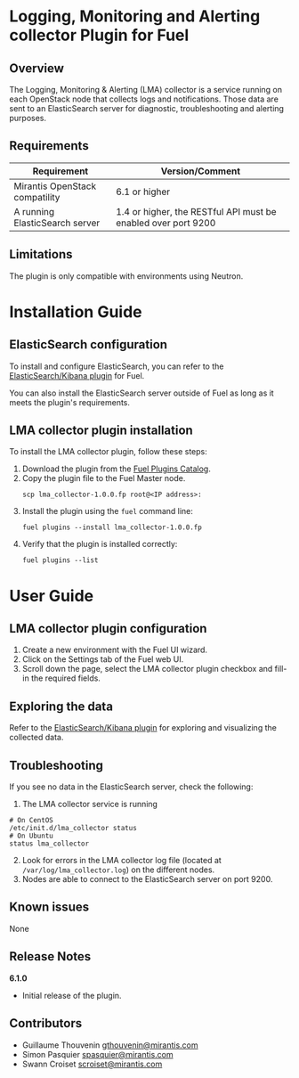 Logging, Monitoring and Alerting collector Plugin for Fuel
==========================================================


Overview
--------

The Logging, Monitoring & Alerting (LMA) collector is a service running on each
OpenStack node that collects logs and notifications. Those data are sent to an
ElasticSearch server for diagnostic, troubleshooting and alerting purposes.


Requirements
------------


| Requirement                    | Version/Comment                                               |
| ------------------------------ | ------------------------------------------------------------- |
| Mirantis OpenStack compatility | 6.1 or higher                                                 |
| A running ElasticSearch server | 1.4 or higher, the RESTful API must be enabled over port 9200 |


Limitations
-----------

The plugin is only compatible with environments using Neutron.

Installation Guide
==================


ElasticSearch configuration
---------------------------

To install and configure ElasticSearch, you can refer to the
[ElasticSearch/Kibana
plugin](https://github.com/stackforge/fuel-plugin-elasticsearch-kibana) for
Fuel.

You can also install the ElasticSearch server outside of Fuel as long as it
meets the plugin's requirements.

**LMA collector plugin** installation
-------------------------------------

To install the LMA collector plugin, follow these steps:

1. Download the plugin from the [Fuel Plugins
   Catalog](https://software.mirantis.com/download-mirantis-openstack-fuel-plug-ins/).
2. Copy the plugin file to the Fuel Master node.
    ```
    scp lma_collector-1.0.0.fp root@<IP address>:
    ```
3. Install the plugin using the `fuel` command line:
    ```
    fuel plugins --install lma_collector-1.0.0.fp
    ```
4. Verify that the plugin is installed correctly:
    ```
    fuel plugins --list
    ```

User Guide
==========

**LMA collector plugin** configuration
--------------------------------------

1. Create a new environment with the Fuel UI wizard.
2. Click on the Settings tab of the Fuel web UI.
3. Scroll down the page, select the LMA collector plugin checkbox and fill-in
the required fields.

Exploring the data
------------------

Refer to the [ElasticSearch/Kibana
plugin](https://github.com/stackforge/fuel-plugin-elasticsearch-kibana) for
exploring and visualizing the collected data.

Troubleshooting
---------------

If you see no data in the ElasticSearch server, check the following:

1. The LMA collector service is running
```
# On CentOS
/etc/init.d/lma_collector status
# On Ubuntu
status lma_collector
```
2. Look for errors in the LMA collector log file (located at
   `/var/log/lma_collector.log`) on the different nodes.
3. Nodes are able to connect to the ElasticSearch server on port 9200.


Known issues
------------

None

Release Notes
-------------

**6.1.0**

* Initial release of the plugin.


Contributors
------------

* Guillaume Thouvenin <gthouvenin@mirantis.com>
* Simon Pasquier <spasquier@mirantis.com>
* Swann Croiset <scroiset@mirantis.com>

